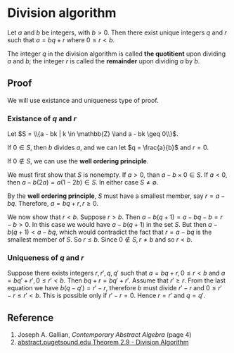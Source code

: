 # Division algorithm

Let $a$ and $b$ be integers, with $b > 0$. Then there exist unique integers $q$ and $r$ such that $a = b q + r$ where $0 \leq r \lt b$.

The integer $q$ in the division algorithm is called **the quotitient** upon dividing $a$ and $b$; the integer $r$ is called the **remainder** upon dividing $a$ by $b$.

## Proof

We will use existance and uniqueness type of proof.

### Existance of $q$ and $r$

Let $S = \\{a - bk | k \in \mathbb{Z} \land a - bk \geq 0\\}$.  

If $0 \in S$, then $b$ divides $a$, and we can let $q = \frac{a}{b}$ and $r = 0$.  

If $0 \notin S$, we can use the **well ordering principle**.

We must first show that $S$ is nonempty. If $a \gt 0$, than $a - b \times 0 \in S$. If $a \lt 0$, then $a - b(2a) = a(1 - 2b) \in S$. In either case $S \neq \emptyset$.

By the **well ordering principle**, $S$ must have a smallest member, say $r = a - bq$. Therefore, $a = bq + r, r \geq 0$.

We now show that $r \lt b$. Suppose $r \gt b$. Then $a - b(q +1) = a - bq - b = r - b \gt 0$. In this case we would have $a - b(q + 1)$ in the set $S$. But then $a - b(q + 1) \lt a - bq$, which would contradict the fact that $r = a - bq$ is the smallest member of $S$. So $r \leq b$. Since $0 \notin S, r \neq b$ and so $r \lt b$.

### Uniqueness of $q$ and $r$

Suppose there exists integers $r, r', q, q'$ such that $a = bq + r, 0 \leq r \lt b$ and $a = b q' + r', 0 \leq r' \lt b$. Then $b q + r = b q' + r'$. Assume that $r' \geq r$. From the last equation we have $b (q - q') = r' - r$, therefore $b$ must divide $r' - r$ and $0 \leq r' - r \leq r' \lt b$. This is possible only if $r' - r = 0$. Hence $r = r'$ and $q = q'$.

## Reference

1. Joseph A. Gallian, *Contemporary Abstract Algebra* (page 4)
2. [abstract.pugetsound.edu Theorem 2.9 - Division Algorithm](http://abstract.pugetsound.edu/aata/integers-section-division-algorithm.html)